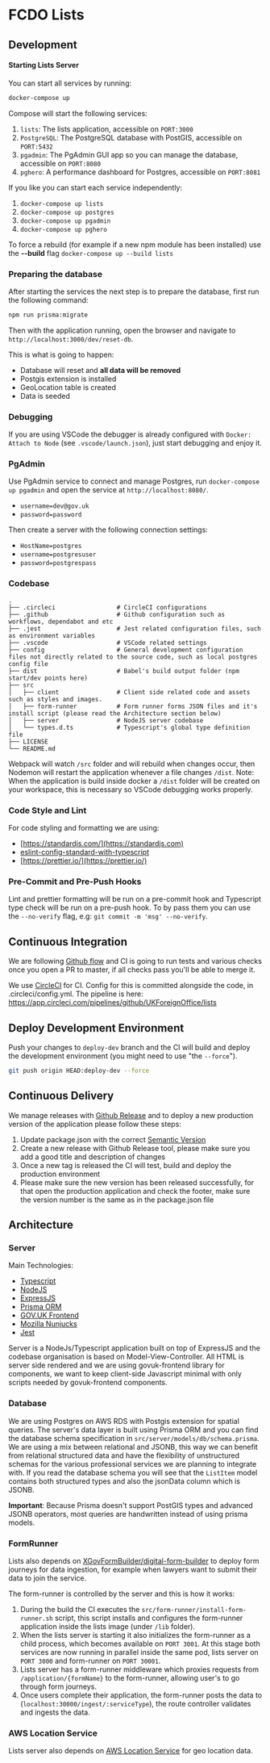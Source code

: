 # FCDO Lists

## Development

#### Starting Lists Server

You can start all services by running:

```bash
docker-compose up
```

Compose will start the following services:

1. `lists`: The lists application, accessible on `PORT:3000`
2. `PostgreSQL`: The PostgreSQL database with PostGIS, accessible on `PORT:5432`
3. `pgadmin`: The PgAdmin GUI app so you can manage the database, accessible on `PORT:8080`
4. `pghero`: A performance dashboard for Postgres, accessible on `PORT:8081`

If you like you can start each service independently:

1. `docker-compose up lists`
2. `docker-compose up postgres`
3. `docker-compose up pgadmin`
4. `docker-compose up pghero`

To force a rebuild (for example if a new npm module has been installed) use the **--build** flag `docker-compose up --build lists`

### Preparing the database

After starting the services the next step is to prepare the database, first run the following command:

```bash
npm run prisma:migrate
```

Then with the application running, open the browser and navigate to `http://localhost:3000/dev/reset-db`.

This is what is going to happen:

- Database will reset and **all data will be removed**
- Postgis extension is installed
- GeoLocation table is created
- Data is seeded

### Debugging

If you are using VSCode the debugger is already configured with `Docker: Attach to Node` (see `.vscode/launch.json`), just start debugging and enjoy it.

### PgAdmin

Use PgAdmin service to connect and manage Postgres, run `docker-compose up pgadmin` and open the service at `http://localhost:8080/`.

- `username=dev@gov.uk`
- `password=password`

Then create a server with the following connection settings:

- `HostName=postgres`
- `username=postgresuser`
- `password=postgrespass`

### Codebase

    .
    ├── .circleci                 # CircleCI configurations
    ├── .github                   # Github configuration such as workflows, dependabot and etc
    ├── .jest                     # Jest related configuration files, such as environment variables
    ├── .vscode                   # VSCode related settings
    ├── config                    # General development configuration files not directly related to the source code, such as local postgres config file
    ├── dist                      # Babel's build output folder (npm start/dev points here)
    ├── src
    │   ├── client                # Client side related code and assets such as styles and images.
    │   ├── form-runner           # Form runner forms JSON files and it's install script (please read the Architecture section below)
    │   ├── server                # NodeJS server codebase
    │   └── types.d.ts            # Typescript's global type definition file
    ├── LICENSE
    └── README.md

Webpack will watch `/src` folder and will rebuild when changes occur, then Nodemon will restart the application whenever a file changes `/dist`.
Note: When the application is build inside docker a `/dist` folder will be created on your workspace, this is necessary so VSCode debugging works properly.

### Code Style and Lint

For code styling and formatting we are using:

- [https://standardjs.com/](https://standardjs.com)
- [eslint-config-standard-with-typescript](https://www.npmjs.com/package/eslint-config-standard-with-typescript)
- [https://prettier.io/](https://prettier.io/)

### Pre-Commit and Pre-Push Hooks

Lint and prettier formatting will be run on a pre-commit hook and Typescript type check will be run on a pre-push hook.
To by pass them you can use the `--no-verify` flag, e.g: `git commit -m 'msg' --no-verify`.

## Continuous Integration

We are following [Github flow](https://guides.github.com/introduction/flow/) and CI is going to run tests and various checks once you open a PR to master, if all checks pass you'll be able to merge it.

We use [CircleCI](https://circleci.com) for CI. Config for this is committed alongside the code, in .circleci/config.yml. The pipeline is here: https://app.circleci.com/pipelines/github/UKForeignOffice/lists

## Deploy Development Environment

Push your changes to `deploy-dev` branch and the CI will build and deploy the development environment (you might need to use "the `--force`").

```bash
git push origin HEAD:deploy-dev --force
```

## Continuous Delivery

We manage releases with [Github Release](https://docs.github.com/en/github/administering-a-repository/managing-releases-in-a-repository) and to deploy a new production version of the application please follow these steps:

1. Update package.json with the correct [Semantic Version](https://semver.org/)
2. Create a new release with Github Release tool, please make sure you add a good title and description of changes
3. Once a new tag is released the CI will test, build and deploy the production environment
4. Please make sure the new version has been released successfully, for that open the production application and check the footer, make sure the version number is the same as in the package.json file

## Architecture

### Server

Main Technologies:

- [Typescript](https://www.typescriptlang.org/)
- [NodeJS](https://nodejs.org/en/)
- [ExpressJS](https://expressjs.com/)
- [Prisma ORM](https://www.prisma.io/)
- [GOV.UK Frontend](https://github.com/alphagov/govuk-frontend)
- [Mozilla Nunjucks](https://mozilla.github.io/nunjucks/)
- [Jest](https://jestjs.io/)

Server is a NodeJs/Typescript application built on top of ExpressJS and the codebase organisation is based on Model-View-Controller.
All HTML is server side rendered and we are using govuk-frontend library for components, we want to keep client-side Javascript minimal with only scripts needed by govuk-frontend components.

### Database

We are using Postgres on AWS RDS with Postgis extension for spatial queries.
The server's data layer is built using Prisma ORM and you can find the database schema specification in `src/server/models/db/schema.prisma`.
We are using a mix between relational and JSONB, this way we can benefit from relational structured data and have the flexibility of unstructured schemas for the various professional services we are planning to integrate with. If you read the database schema you will see that the `ListItem` model contains both structured types and also the jsonData column which is JSONB.

**Important**: Because Prisma doesn't support PostGIS types and advanced JSONB operators, most queries are handwritten instead of using prisma models.

### FormRunner

Lists also depends on [XGovFormBuilder/digital-form-builder](https://github.com/XGovFormBuilder/digital-form-builder) to deploy form journeys for data ingestion, for example when lawyers want to submit their data to join the service.

The form-runner is controlled by the server and this is how it works:

1. During the build the CI executes the `src/form-runner/install-form-runner.sh` script, this script installs and configures the form-runner application inside the lists image (under `/lib` folder).
2. When the lists server is starting it also initializes the form-runner as a child process, which becomes available on `PORT 3001`. At this stage both services are now running in parallel inside the same pod, lists server on `PORT 3000` and form-runner on `PORT 30001`.
3. Lists server has a form-runner middleware which proxies requests from `/application/{formName}` to the form-runner, allowing user's to go through form journeys.
4. Once users complete their application, the form-runner posts the data to (`localhost:30000/ingest/:serviceType`), the route controller validates and ingests the data.

### AWS Location Service

Lists server also depends on [AWS Location Service](https://aws.amazon.com/location/) for geo location data.
